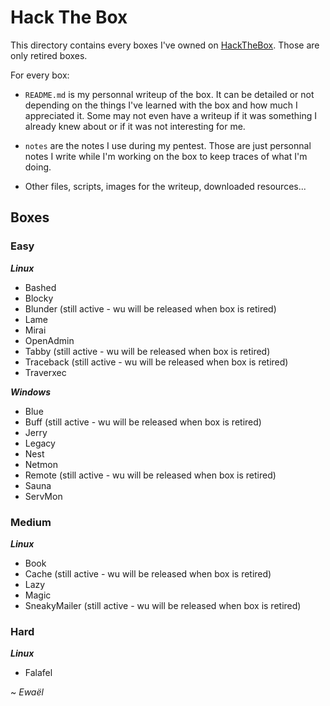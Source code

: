 # Hack The Box

This directory contains every boxes I've owned on [HackTheBox](https://www.hackthebox.eu/home). Those are only retired boxes.

For every box:

- `README.md` is my personnal writeup of the box. It can be detailed or not depending on the things I've learned with the box and how much I appreciated it. Some may not even have a writeup if it was something I already knew about or if it was not interesting for me.

- `notes` are the notes I use during my pentest. Those are just personnal notes I write while I'm working on the box to keep traces of what I'm doing.

- Other files, scripts, images for the writeup, downloaded resources...

## Boxes

### Easy

***Linux***

* Bashed
* Blocky
* Blunder (still active - wu will be released when box is retired)
* Lame
* Mirai
* OpenAdmin
* Tabby (still active - wu will be released when box is retired)
* Traceback (still active - wu will be released when box is retired)
* Traverxec

***Windows***

* Blue
* Buff (still active - wu will be released when box is retired)
* Jerry
* Legacy
* Nest
* Netmon
* Remote (still active - wu will be released when box is retired)
* Sauna
* ServMon

### Medium

***Linux***

* Book
* Cache (still active - wu will be released when box is retired)
* Lazy
* Magic
* SneakyMailer (still active - wu will be released when box is retired)

### Hard

***Linux***

* Falafel

~ *Ewaël*
